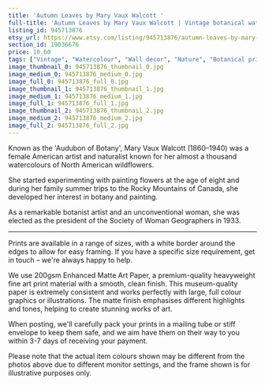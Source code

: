 ```yaml
---
title: 'Autumn Leaves by Mary Vaux Walcott '
full-title: 'Autumn Leaves by Mary Vaux Walcott | Vintage botanical watercolour illustration | Home decor | Giclée print'
listing_id: 945713876
etsy_url: https://www.etsy.com/listing/945713876/autumn-leaves-by-mary-vaux-walcott-o?utm_source=site&utm_medium=api&utm_campaign=api
section_id: 19036676
price: 10.60
tags: ["Vintage", "Watercolour", "Wall decor", "Nature", "Botanical print", "Plant lovers gift", "Plant illustration", "Cottage decor", "Flower art print", "Cottage", "Mary Vaux Walcott", "Botany poster", "Autumn leaves"]
image_thumbnail_0: 945713876_thumbnail_0.jpg
image_medium_0: 945713876_medium_0.jpg
image_full_0: 945713876_full_0.jpg
image_thumbnail_1: 945713876_thumbnail_1.jpg
image_medium_1: 945713876_medium_1.jpg
image_full_1: 945713876_full_1.jpg
image_thumbnail_2: 945713876_thumbnail_2.jpg
image_medium_2: 945713876_medium_2.jpg
image_full_2: 945713876_full_2.jpg
---
```

Known as the &#39;Audubon of Botany&#39;, Mary Vaux Walcott (1860–1940) was a female American artist and naturalist known for her almost a thousand watercolours of North American wildflowers. 

She started experimenting with painting flowers at the age of eight and during her family summer trips to the Rocky Mountains of Canada, she developed her interest in botany and painting.

As a remarkable botanist artist and an unconventional woman, she was elected as the president of the Society of Woman Geographers in 1933.

----

Prints are available in a range of sizes, with a white border around the edges to allow for easy framing. If you have a specific size requirement, get in touch – we&#39;re always happy to help.

We use 200gsm Enhanced Matte Art Paper, a premium-quality heavyweight fine art print material with a smooth, clean finish. This museum-quality paper is extremely consistent and works perfectly with large, full colour graphics or illustrations. The matte finish emphasises different highlights and tones, helping to create stunning works of art.

When posting, we&#39;ll carefully pack your prints in a mailing tube or stiff envelope to keep them safe, and we aim have them on their way to you within 3-7 days of receiving your payment.

Please note that the actual item colours shown may be different from the photos above due to different monitor settings, and the frame shown is for illustrative purposes only.
